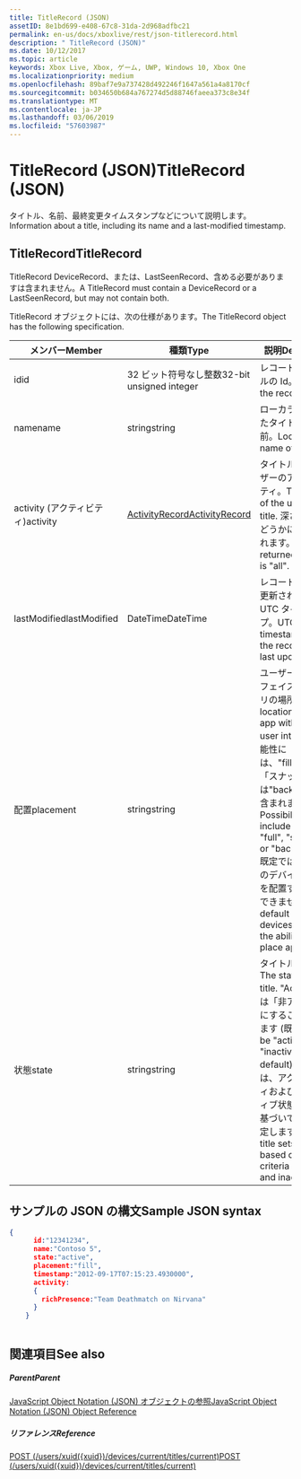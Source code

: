 ```yaml
---
title: TitleRecord (JSON)
assetID: 8e1bd699-e408-67c8-31da-2d968adfbc21
permalink: en-us/docs/xboxlive/rest/json-titlerecord.html
description: " TitleRecord (JSON)"
ms.date: 10/12/2017
ms.topic: article
keywords: Xbox Live, Xbox, ゲーム, UWP, Windows 10, Xbox One
ms.localizationpriority: medium
ms.openlocfilehash: 89baf7e9a737428d492246f1647a561a4a8170cf
ms.sourcegitcommit: b034650b684a767274d5d88746faeea373c8e34f
ms.translationtype: MT
ms.contentlocale: ja-JP
ms.lasthandoff: 03/06/2019
ms.locfileid: "57603987"
---
```

# <a name="titlerecord-json"></a><span data-ttu-id="ac892-104">TitleRecord (JSON)</span><span class="sxs-lookup"><span data-stu-id="ac892-104">TitleRecord (JSON)</span></span>
<span data-ttu-id="ac892-105">タイトル、名前、最終変更タイムスタンプなどについて説明します。</span><span class="sxs-lookup"><span data-stu-id="ac892-105">Information about a title, including its name and a last-modified timestamp.</span></span> 
<a id="ID4EN"></a>

 
## <a name="titlerecord"></a><span data-ttu-id="ac892-106">TitleRecord</span><span class="sxs-lookup"><span data-stu-id="ac892-106">TitleRecord</span></span>
 
<span data-ttu-id="ac892-107">TitleRecord DeviceRecord、または、LastSeenRecord、含める必要がありますは含まれません。</span><span class="sxs-lookup"><span data-stu-id="ac892-107">A TitleRecord must contain a DeviceRecord or a LastSeenRecord, but may not contain both.</span></span>
 
<span data-ttu-id="ac892-108">TitleRecord オブジェクトには、次の仕様があります。</span><span class="sxs-lookup"><span data-stu-id="ac892-108">The TitleRecord object has the following specification.</span></span>
 
| <span data-ttu-id="ac892-109">メンバー</span><span class="sxs-lookup"><span data-stu-id="ac892-109">Member</span></span>| <span data-ttu-id="ac892-110">種類</span><span class="sxs-lookup"><span data-stu-id="ac892-110">Type</span></span>| <span data-ttu-id="ac892-111">説明</span><span class="sxs-lookup"><span data-stu-id="ac892-111">Description</span></span>| 
| --- | --- | --- | 
| <span data-ttu-id="ac892-112">id</span><span class="sxs-lookup"><span data-stu-id="ac892-112">id</span></span>| <span data-ttu-id="ac892-113">32 ビット符号なし整数</span><span class="sxs-lookup"><span data-stu-id="ac892-113">32-bit unsigned integer</span></span>| <span data-ttu-id="ac892-114">レコードのタイトルの Id。</span><span class="sxs-lookup"><span data-stu-id="ac892-114">TitleId of the record.</span></span>| 
| <span data-ttu-id="ac892-115">name</span><span class="sxs-lookup"><span data-stu-id="ac892-115">name</span></span>| <span data-ttu-id="ac892-116">string</span><span class="sxs-lookup"><span data-stu-id="ac892-116">string</span></span>| <span data-ttu-id="ac892-117">ローカライズされたタイトルの名前。</span><span class="sxs-lookup"><span data-stu-id="ac892-117">Localized name of the title.</span></span>| 
| <span data-ttu-id="ac892-118">activity (アクティビティ)</span><span class="sxs-lookup"><span data-stu-id="ac892-118">activity</span></span>| [<span data-ttu-id="ac892-119">ActivityRecord</span><span class="sxs-lookup"><span data-stu-id="ac892-119">ActivityRecord</span></span>](json-activityrecord.md)| <span data-ttu-id="ac892-120">タイトル内のユーザーのアクティビティ。</span><span class="sxs-lookup"><span data-stu-id="ac892-120">The activity of the user in the title.</span></span> <span data-ttu-id="ac892-121">深さが"all"かどうかにのみ返されます。</span><span class="sxs-lookup"><span data-stu-id="ac892-121">Only returned if depth is "all".</span></span>| 
| <span data-ttu-id="ac892-122">lastModified</span><span class="sxs-lookup"><span data-stu-id="ac892-122">lastModified</span></span>| <span data-ttu-id="ac892-123">DateTime</span><span class="sxs-lookup"><span data-stu-id="ac892-123">DateTime</span></span>| <span data-ttu-id="ac892-124">レコードが最後に更新されたときの UTC タイムスタンプ。</span><span class="sxs-lookup"><span data-stu-id="ac892-124">UTC timestamp when the record was last updated.</span></span>| 
| <span data-ttu-id="ac892-125">配置</span><span class="sxs-lookup"><span data-stu-id="ac892-125">placement</span></span>| <span data-ttu-id="ac892-126">string</span><span class="sxs-lookup"><span data-stu-id="ac892-126">string</span></span>| <span data-ttu-id="ac892-127">ユーザー インターフェイス内でアプリの場所。</span><span class="sxs-lookup"><span data-stu-id="ac892-127">The location of the app within the user interface.</span></span> <span data-ttu-id="ac892-128">可能性には、"fill"、"full"、「スナップ」または"background"が含まれます。</span><span class="sxs-lookup"><span data-stu-id="ac892-128">Possibilities include "fill", "full", "snapped", or "background".</span></span> <span data-ttu-id="ac892-129">既定では「完全」のデバイス アプリを配置することはできません。</span><span class="sxs-lookup"><span data-stu-id="ac892-129">The default is "full" for devices without the ability to place apps.</span></span>| 
| <span data-ttu-id="ac892-130">状態</span><span class="sxs-lookup"><span data-stu-id="ac892-130">state</span></span>| <span data-ttu-id="ac892-131">string</span><span class="sxs-lookup"><span data-stu-id="ac892-131">string</span></span>| <span data-ttu-id="ac892-132">タイトルの状態。</span><span class="sxs-lookup"><span data-stu-id="ac892-132">The state of the title.</span></span> <span data-ttu-id="ac892-133">"Active"または「非アクティブ」にすることができます (既定)。</span><span class="sxs-lookup"><span data-stu-id="ac892-133">Can be "active" or "inactive" (the default).</span></span> <span data-ttu-id="ac892-134">タイトルは、アクティビティおよび非アクティブ状態の基準に基づいて状態を設定します。</span><span class="sxs-lookup"><span data-stu-id="ac892-134">The title sets the state based on its own criteria for activity and inactivity.</span></span>| 
  
<a id="ID4E6C"></a>

 
## <a name="sample-json-syntax"></a><span data-ttu-id="ac892-135">サンプルの JSON の構文</span><span class="sxs-lookup"><span data-stu-id="ac892-135">Sample JSON syntax</span></span>
 

```json
{
      id:"12341234",
      name:"Contoso 5",
      state:"active",
      placement:"fill",
      timestamp:"2012-09-17T07:15:23.4930000",
      activity:
      {
        richPresence:"Team Deathmatch on Nirvana"
      }
    }
    
```

  
<a id="ID4EID"></a>

 
## <a name="see-also"></a><span data-ttu-id="ac892-136">関連項目</span><span class="sxs-lookup"><span data-stu-id="ac892-136">See also</span></span>
 
<a id="ID4EKD"></a>

 
##### <a name="parent"></a><span data-ttu-id="ac892-137">Parent</span><span class="sxs-lookup"><span data-stu-id="ac892-137">Parent</span></span> 

[<span data-ttu-id="ac892-138">JavaScript Object Notation (JSON) オブジェクトの参照</span><span class="sxs-lookup"><span data-stu-id="ac892-138">JavaScript Object Notation (JSON) Object Reference</span></span>](atoc-xboxlivews-reference-json.md)

  
<a id="ID4EUD"></a>

 
##### <a name="reference"></a><span data-ttu-id="ac892-139">リファレンス</span><span class="sxs-lookup"><span data-stu-id="ac892-139">Reference</span></span> 

[<span data-ttu-id="ac892-140">POST (/users/xuid({xuid})/devices/current/titles/current)</span><span class="sxs-lookup"><span data-stu-id="ac892-140">POST (/users/xuid({xuid})/devices/current/titles/current)</span></span>](../uri/presence/uri-usersxuiddevicescurrenttitlescurrentpost.md)

   